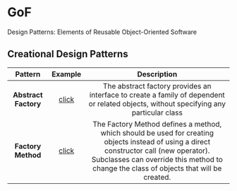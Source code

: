 # GoF
Design Patterns: Elements of Reusable Object-Oriented Software

## Creational Design Patterns

| **Pattern** | **Example** | **Description** |
|:------------:|:------------:|:------------:|
| **Abstract Factory**  |[click](https://github.com/Vaixle/GoF/tree/main/main/AbstractFactory)|The abstract factory provides an interface to create a family of dependent or related objects, without specifying any particular class|
| **Factory Method**  |[click](https://github.com/Vaixle/GoF/tree/main/main/factoryMethod)|The Factory Method defines a method, which should be used for creating objects instead of using a direct constructor call (new operator). Subclasses can override this method to change the class of objects that will be created.|
